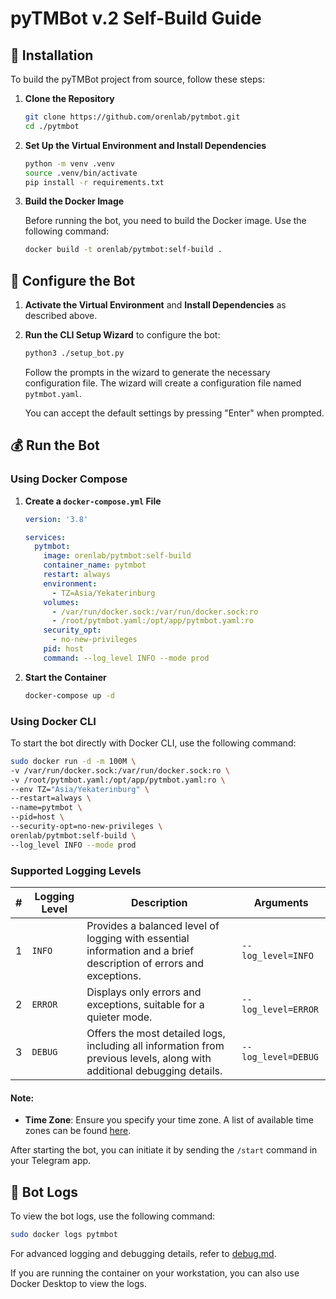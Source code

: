 # pyTMBot v.2 Self-Build Guide

## 🔌 Installation

To build the pyTMBot project from source, follow these steps:

1. **Clone the Repository**

   ```bash
   git clone https://github.com/orenlab/pytmbot.git
   cd ./pytmbot
   ```

2. **Set Up the Virtual Environment and Install Dependencies**

   ```bash
   python -m venv .venv
   source .venv/bin/activate
   pip install -r requirements.txt
   ```

3. **Build the Docker Image**

   Before running the bot, you need to build the Docker image. Use the following command:

   ```bash
   docker build -t orenlab/pytmbot:self-build .
   ```

## 🧪 Configure the Bot

1. **Activate the Virtual Environment** and **Install Dependencies** as described above.

2. **Run the CLI Setup Wizard** to configure the bot:

   ```bash
   python3 ./setup_bot.py
   ```

   Follow the prompts in the wizard to generate the necessary configuration file. The wizard will create a configuration
   file named `pytmbot.yaml`.

   You can accept the default settings by pressing "Enter" when prompted.

## 💰 Run the Bot

### Using Docker Compose

1. **Create a `docker-compose.yml` File**

   ```yaml
   version: '3.8'

   services:
     pytmbot:
       image: orenlab/pytmbot:self-build
       container_name: pytmbot
       restart: always
       environment:
         - TZ=Asia/Yekaterinburg
       volumes:
         - /var/run/docker.sock:/var/run/docker.sock:ro
         - /root/pytmbot.yaml:/opt/app/pytmbot.yaml:ro
       security_opt:
         - no-new-privileges
       pid: host
       command: --log_level INFO --mode prod
   ```

2. **Start the Container**

   ```bash
   docker-compose up -d
   ```

### Using Docker CLI

To start the bot directly with Docker CLI, use the following command:

```bash
sudo docker run -d -m 100M \
-v /var/run/docker.sock:/var/run/docker.sock:ro \
-v /root/pytmbot.yaml:/opt/app/pytmbot.yaml:ro \
--env TZ="Asia/Yekaterinburg" \
--restart=always \
--name=pytmbot \
--pid=host \
--security-opt=no-new-privileges \
orenlab/pytmbot:self-build \
--log_level INFO --mode prod
```

### Supported Logging Levels

| # | Logging Level | Description                                                                                                             | Arguments           |
|---|---------------|-------------------------------------------------------------------------------------------------------------------------|---------------------|
| 1 | `INFO`        | Provides a balanced level of logging with essential information and a brief description of errors and exceptions.       | `--log_level=INFO`  |
| 2 | `ERROR`       | Displays only errors and exceptions, suitable for a quieter mode.                                                       | `--log_level=ERROR` |
| 3 | `DEBUG`       | Offers the most detailed logs, including all information from previous levels, along with additional debugging details. | `--log_level=DEBUG` |

#### Note:

- **Time Zone**: Ensure you specify your time zone. A list of available time zones can be
  found [here](https://manpages.ubuntu.com/manpages/trusty/man3/DateTime::TimeZone::Catalog.3pm.html).

After starting the bot, you can initiate it by sending the `/start` command in your Telegram app.

## 🚀 Bot Logs

To view the bot logs, use the following command:

```bash
sudo docker logs pytmbot
```

For advanced logging and debugging details, refer to [debug.md](debug.md).

If you are running the container on your workstation, you can also use Docker Desktop to view the logs.